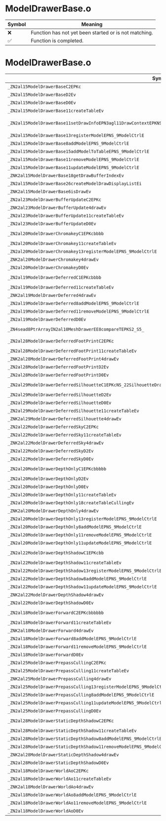 # ModelDrawerBase.o
| Symbol | Meaning 
| ------------- | ------------- 
| :x: | Function has not yet been started or is not matching. 
| :white_check_mark: | Function is completed. 


# ModelDrawerBase.o
| Symbol (Mangled) | Symbol (Demangled) | Decompiled? |
| ------------- |  ------------- | ------------- |
| `_ZN2al15ModelDrawerBaseC2EPKc` | `al::ModelDrawerBase::ModelDrawerBase(char const*)` | :x: |
| `_ZN2al15ModelDrawerBaseD2Ev` | `al::ModelDrawerBase::~ModelDrawerBase()` | :x: |
| `_ZN2al15ModelDrawerBaseD0Ev` | `al::ModelDrawerBase::~ModelDrawerBase()` | :x: |
| `_ZN2al15ModelDrawerBase11createTableEv` | `al::ModelDrawerBase::createTable(void)` | :x: |
| `_ZN2al15ModelDrawerBase11setDrawInfoEPN3agl11DrawContextEPKNS_18GraphicsSystemInfoEPKNS_22ModelDrawBufferCounterEPKNS_11ModelKeeperE` | `al::ModelDrawerBase::setDrawInfo(agl::DrawContext *,al::GraphicsSystemInfo const*,al::ModelDrawBufferCounter const*,al::ModelKeeper const*)` | :x: |
| `_ZN2al15ModelDrawerBase13registerModelEPNS_9ModelCtrlE` | `al::ModelDrawerBase::registerModel(al::ModelCtrl *)` | :x: |
| `_ZN2al15ModelDrawerBase8addModelEPNS_9ModelCtrlE` | `al::ModelDrawerBase::addModel(al::ModelCtrl *)` | :x: |
| `_ZN2al15ModelDrawerBase15addModelToTableEPNS_9ModelCtrlE` | `al::ModelDrawerBase::addModelToTable(al::ModelCtrl *)` | :x: |
| `_ZN2al15ModelDrawerBase11removeModelEPNS_9ModelCtrlE` | `al::ModelDrawerBase::removeModel(al::ModelCtrl *)` | :x: |
| `_ZN2al15ModelDrawerBase11updateModelEPNS_9ModelCtrlE` | `al::ModelDrawerBase::updateModel(al::ModelCtrl *)` | :x: |
| `_ZNK2al15ModelDrawerBase18getDrawBufferIndexEv` | `al::ModelDrawerBase::getDrawBufferIndex(void)const` | :x: |
| `_ZN2al15ModelDrawerBase26createModelDrawDisplayListEi` | `al::ModelDrawerBase::createModelDrawDisplayList(int)` | :x: |
| `_ZNK2al15ModelDrawerBase6isDrawEv` | `al::ModelDrawerBase::isDraw(void)const` | :x: |
| `_ZN2al23ModelDrawerBufferUpdateC2EPKc` | `al::ModelDrawerBufferUpdate::ModelDrawerBufferUpdate(char const*)` | :x: |
| `_ZNK2al23ModelDrawerBufferUpdate4drawEv` | `al::ModelDrawerBufferUpdate::draw(void)const` | :x: |
| `_ZN2al23ModelDrawerBufferUpdate11createTableEv` | `al::ModelDrawerBufferUpdate::createTable(void)` | :x: |
| `_ZN2al23ModelDrawerBufferUpdateD0Ev` | `al::ModelDrawerBufferUpdate::~ModelDrawerBufferUpdate()` | :x: |
| `_ZN2al20ModelDrawerChromakeyC1EPKcbbbb` | `al::ModelDrawerChromakey::ModelDrawerChromakey(char const*,bool,bool,bool,bool)` | :x: |
| `_ZN2al20ModelDrawerChromakey11createTableEv` | `al::ModelDrawerChromakey::createTable(void)` | :x: |
| `_ZN2al20ModelDrawerChromakey13registerModelEPNS_9ModelCtrlE` | `al::ModelDrawerChromakey::registerModel(al::ModelCtrl *)` | :x: |
| `_ZNK2al20ModelDrawerChromakey4drawEv` | `al::ModelDrawerChromakey::draw(void)const` | :x: |
| `_ZN2al20ModelDrawerChromakeyD0Ev` | `al::ModelDrawerChromakey::~ModelDrawerChromakey()` | :x: |
| `_ZN2al19ModelDrawerDeferredC1EPKcbbbb` | `al::ModelDrawerDeferred::ModelDrawerDeferred(char const*,bool,bool,bool,bool)` | :x: |
| `_ZN2al19ModelDrawerDeferred11createTableEv` | `al::ModelDrawerDeferred::createTable(void)` | :x: |
| `_ZNK2al19ModelDrawerDeferred4drawEv` | `al::ModelDrawerDeferred::draw(void)const` | :x: |
| `_ZN2al19ModelDrawerDeferred8addModelEPNS_9ModelCtrlE` | `al::ModelDrawerDeferred::addModel(al::ModelCtrl *)` | :x: |
| `_ZN2al19ModelDrawerDeferred11removeModelEPNS_9ModelCtrlE` | `al::ModelDrawerDeferred::removeModel(al::ModelCtrl *)` | :x: |
| `_ZN2al19ModelDrawerDeferredD0Ev` | `al::ModelDrawerDeferred::~ModelDrawerDeferred()` | :x: |
| `_ZN4sead8PtrArrayIN2al10MeshDrawerEE8compareTEPKS2_S5_` | `sead::PtrArray<al::MeshDrawer>::compareT(al::MeshDrawer const*,al::MeshDrawer const*)` | :x: |
| `_ZN2al28ModelDrawerDeferredFootPrintC2EPKc` | `al::ModelDrawerDeferredFootPrint::ModelDrawerDeferredFootPrint(char const*)` | :x: |
| `_ZN2al28ModelDrawerDeferredFootPrint11createTableEv` | `al::ModelDrawerDeferredFootPrint::createTable(void)` | :x: |
| `_ZNK2al28ModelDrawerDeferredFootPrint4drawEv` | `al::ModelDrawerDeferredFootPrint::draw(void)const` | :x: |
| `_ZN2al28ModelDrawerDeferredFootPrintD2Ev` | `al::ModelDrawerDeferredFootPrint::~ModelDrawerDeferredFootPrint()` | :x: |
| `_ZN2al28ModelDrawerDeferredFootPrintD0Ev` | `al::ModelDrawerDeferredFootPrint::~ModelDrawerDeferredFootPrint()` | :x: |
| `_ZN2al29ModelDrawerDeferredSilhouetteC1EPKcNS_22SilhouetteDrawCategoryE` | `al::ModelDrawerDeferredSilhouette::ModelDrawerDeferredSilhouette(char const*,al::SilhouetteDrawCategory)` | :x: |
| `_ZN2al29ModelDrawerDeferredSilhouetteD2Ev` | `al::ModelDrawerDeferredSilhouette::~ModelDrawerDeferredSilhouette()` | :x: |
| `_ZN2al29ModelDrawerDeferredSilhouetteD0Ev` | `al::ModelDrawerDeferredSilhouette::~ModelDrawerDeferredSilhouette()` | :x: |
| `_ZN2al29ModelDrawerDeferredSilhouette11createTableEv` | `al::ModelDrawerDeferredSilhouette::createTable(void)` | :x: |
| `_ZNK2al29ModelDrawerDeferredSilhouette4drawEv` | `al::ModelDrawerDeferredSilhouette::draw(void)const` | :x: |
| `_ZN2al22ModelDrawerDeferredSkyC2EPKc` | `al::ModelDrawerDeferredSky::ModelDrawerDeferredSky(char const*)` | :x: |
| `_ZN2al22ModelDrawerDeferredSky11createTableEv` | `al::ModelDrawerDeferredSky::createTable(void)` | :x: |
| `_ZNK2al22ModelDrawerDeferredSky4drawEv` | `al::ModelDrawerDeferredSky::draw(void)const` | :x: |
| `_ZN2al22ModelDrawerDeferredSkyD2Ev` | `al::ModelDrawerDeferredSky::~ModelDrawerDeferredSky()` | :x: |
| `_ZN2al22ModelDrawerDeferredSkyD0Ev` | `al::ModelDrawerDeferredSky::~ModelDrawerDeferredSky()` | :x: |
| `_ZN2al20ModelDrawerDepthOnlyC1EPKcbbbbb` | `al::ModelDrawerDepthOnly::ModelDrawerDepthOnly(char const*,bool,bool,bool,bool,bool)` | :x: |
| `_ZN2al20ModelDrawerDepthOnlyD2Ev` | `al::ModelDrawerDepthOnly::~ModelDrawerDepthOnly()` | :x: |
| `_ZN2al20ModelDrawerDepthOnlyD0Ev` | `al::ModelDrawerDepthOnly::~ModelDrawerDepthOnly()` | :x: |
| `_ZN2al20ModelDrawerDepthOnly11createTableEv` | `al::ModelDrawerDepthOnly::createTable(void)` | :x: |
| `_ZN2al20ModelDrawerDepthOnly18createTableCullingEv` | `al::ModelDrawerDepthOnly::createTableCulling(void)` | :x: |
| `_ZNK2al20ModelDrawerDepthOnly4drawEv` | `al::ModelDrawerDepthOnly::draw(void)const` | :x: |
| `_ZN2al20ModelDrawerDepthOnly13registerModelEPNS_9ModelCtrlE` | `al::ModelDrawerDepthOnly::registerModel(al::ModelCtrl *)` | :x: |
| `_ZN2al20ModelDrawerDepthOnly8addModelEPNS_9ModelCtrlE` | `al::ModelDrawerDepthOnly::addModel(al::ModelCtrl *)` | :x: |
| `_ZN2al20ModelDrawerDepthOnly11removeModelEPNS_9ModelCtrlE` | `al::ModelDrawerDepthOnly::removeModel(al::ModelCtrl *)` | :x: |
| `_ZN2al20ModelDrawerDepthOnly11updateModelEPNS_9ModelCtrlE` | `al::ModelDrawerDepthOnly::updateModel(al::ModelCtrl *)` | :x: |
| `_ZN2al22ModelDrawerDepthShadowC1EPKcbb` | `al::ModelDrawerDepthShadow::ModelDrawerDepthShadow(char const*,bool,bool)` | :x: |
| `_ZN2al22ModelDrawerDepthShadow11createTableEv` | `al::ModelDrawerDepthShadow::createTable(void)` | :x: |
| `_ZN2al22ModelDrawerDepthShadow13registerModelEPNS_9ModelCtrlE` | `al::ModelDrawerDepthShadow::registerModel(al::ModelCtrl *)` | :x: |
| `_ZN2al22ModelDrawerDepthShadow8addModelEPNS_9ModelCtrlE` | `al::ModelDrawerDepthShadow::addModel(al::ModelCtrl *)` | :x: |
| `_ZN2al22ModelDrawerDepthShadow11updateModelEPNS_9ModelCtrlE` | `al::ModelDrawerDepthShadow::updateModel(al::ModelCtrl *)` | :x: |
| `_ZNK2al22ModelDrawerDepthShadow4drawEv` | `al::ModelDrawerDepthShadow::draw(void)const` | :x: |
| `_ZN2al22ModelDrawerDepthShadowD0Ev` | `al::ModelDrawerDepthShadow::~ModelDrawerDepthShadow()` | :x: |
| `_ZN2al18ModelDrawerForwardC2EPKcbbbbbb` | `al::ModelDrawerForward::ModelDrawerForward(char const*,bool,bool,bool,bool,bool,bool)` | :x: |
| `_ZN2al18ModelDrawerForward11createTableEv` | `al::ModelDrawerForward::createTable(void)` | :x: |
| `_ZNK2al18ModelDrawerForward4drawEv` | `al::ModelDrawerForward::draw(void)const` | :x: |
| `_ZN2al18ModelDrawerForward8addModelEPNS_9ModelCtrlE` | `al::ModelDrawerForward::addModel(al::ModelCtrl *)` | :x: |
| `_ZN2al18ModelDrawerForward11removeModelEPNS_9ModelCtrlE` | `al::ModelDrawerForward::removeModel(al::ModelCtrl *)` | :x: |
| `_ZN2al18ModelDrawerForwardD0Ev` | `al::ModelDrawerForward::~ModelDrawerForward()` | :x: |
| `_ZN2al25ModelDrawerPrepassCullingC2EPKc` | `al::ModelDrawerPrepassCulling::ModelDrawerPrepassCulling(char const*)` | :x: |
| `_ZN2al25ModelDrawerPrepassCulling11createTableEv` | `al::ModelDrawerPrepassCulling::createTable(void)` | :x: |
| `_ZNK2al25ModelDrawerPrepassCulling4drawEv` | `al::ModelDrawerPrepassCulling::draw(void)const` | :x: |
| `_ZN2al25ModelDrawerPrepassCulling13registerModelEPNS_9ModelCtrlE` | `al::ModelDrawerPrepassCulling::registerModel(al::ModelCtrl *)` | :x: |
| `_ZN2al25ModelDrawerPrepassCulling8addModelEPNS_9ModelCtrlE` | `al::ModelDrawerPrepassCulling::addModel(al::ModelCtrl *)` | :x: |
| `_ZN2al25ModelDrawerPrepassCulling11updateModelEPNS_9ModelCtrlE` | `al::ModelDrawerPrepassCulling::updateModel(al::ModelCtrl *)` | :x: |
| `_ZN2al25ModelDrawerPrepassCullingD0Ev` | `al::ModelDrawerPrepassCulling::~ModelDrawerPrepassCulling()` | :x: |
| `_ZN2al28ModelDrawerStaticDepthShadowC2EPKc` | `al::ModelDrawerStaticDepthShadow::ModelDrawerStaticDepthShadow(char const*)` | :x: |
| `_ZN2al28ModelDrawerStaticDepthShadow11createTableEv` | `al::ModelDrawerStaticDepthShadow::createTable(void)` | :x: |
| `_ZN2al28ModelDrawerStaticDepthShadow8addModelEPNS_9ModelCtrlE` | `al::ModelDrawerStaticDepthShadow::addModel(al::ModelCtrl *)` | :x: |
| `_ZN2al28ModelDrawerStaticDepthShadow11removeModelEPNS_9ModelCtrlE` | `al::ModelDrawerStaticDepthShadow::removeModel(al::ModelCtrl *)` | :x: |
| `_ZNK2al28ModelDrawerStaticDepthShadow4drawEv` | `al::ModelDrawerStaticDepthShadow::draw(void)const` | :x: |
| `_ZN2al28ModelDrawerStaticDepthShadowD0Ev` | `al::ModelDrawerStaticDepthShadow::~ModelDrawerStaticDepthShadow()` | :x: |
| `_ZN2al18ModelDrawerWorldAoC2EPKc` | `al::ModelDrawerWorldAo::ModelDrawerWorldAo(char const*)` | :x: |
| `_ZN2al18ModelDrawerWorldAo11createTableEv` | `al::ModelDrawerWorldAo::createTable(void)` | :x: |
| `_ZNK2al18ModelDrawerWorldAo4drawEv` | `al::ModelDrawerWorldAo::draw(void)const` | :x: |
| `_ZN2al18ModelDrawerWorldAo8addModelEPNS_9ModelCtrlE` | `al::ModelDrawerWorldAo::addModel(al::ModelCtrl *)` | :x: |
| `_ZN2al18ModelDrawerWorldAo11removeModelEPNS_9ModelCtrlE` | `al::ModelDrawerWorldAo::removeModel(al::ModelCtrl *)` | :x: |
| `_ZN2al18ModelDrawerWorldAoD0Ev` | `al::ModelDrawerWorldAo::~ModelDrawerWorldAo()` | :x: |
